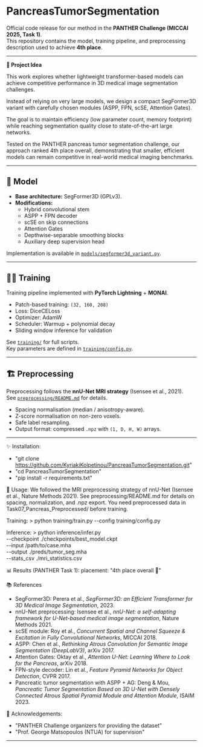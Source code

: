 # PancreasTumorSegmentation

Official code release for our method in the **PANTHER Challenge (MICCAI 2025, Task 1)**.  
This repository contains the model, training pipeline, and preprocessing description used to achieve **4th place**.

---

**🧠 Project Idea**

This work explores whether lightweight transformer-based models can achieve competitive performance in 3D medical image segmentation challenges.

Instead of relying on very large models, we design a compact SegFormer3D variant with carefully chosen modules (ASPP, FPN, scSE, Attention Gates).

The goal is to maintain efficiency (low parameter count, memory footprint) while reaching segmentation quality close to state-of-the-art large networks.

Tested on the PANTHER pancreas tumor segmentation challenge, our approach ranked 4th place overall, demonstrating that smaller, efficient models can remain competitive in real-world medical imaging benchmarks.

---
## 🔬 Model

- **Base architecture:** SegFormer3D (GPLv3).  
- **Modifications:**  
  - Hybrid convolutional stem  
  - ASPP + FPN decoder  
  - scSE on skip connections  
  - Attention Gates  
  - Depthwise-separable smoothing blocks  
  - Auxiliary deep supervision head  

Implementation is available in [`models/segformer3d_variant.py`](models/segformer3d_variant.py).

---

## 🧑‍💻 Training

Training pipeline implemented with **PyTorch Lightning** + **MONAI**.

- Patch-based training: `(32, 160, 208)`  
- Loss: DiceCELoss  
- Optimizer: AdamW  
- Scheduler: Warmup + polynomial decay  
- Sliding window inference for validation  

See [`training/`](training/) for full scripts.  
Key parameters are defined in [`training/config.py`](training/config.py).

---

## 🏗 Preprocessing

Preprocessing follows the **nnU-Net MRI strategy** (Isensee et al., 2021).  
See [`preprocessing/README.md`](preprocessing/README.md) for details.  
- Spacing normalisation (median / anisotropy-aware).  
- Z-score normalisation on non-zero voxels.  
- Safe label resampling.  
- Output format: compressed `.npz` with `(1, D, H, W)` arrays.

---

✨ Installation:
  - "git clone https://github.com/KyriakiKolpetinou/PancreasTumorSegmentation.git"
  - "cd PancreasTumorSegmentation"
  - "pip install -r requirements.txt"

🚀 Usage:
  We followed the MRI preprocessing strategy of nnU-Net (Isensee et al., Nature Methods 2021).
  See preprocessing/README.md for details on spacing, normalization, and .npz export.
  You need preprocessed data in Task07_Pancreas_Preprocessed/ before training.
  
  Training: >
    python training/train.py --config training/config.py
    
  Inference: >
    python inference/infer.py \
    --checkpoint ./checkpoints/best_model.ckpt \
    --input /path/to/case.mha \
    --output ./preds/tumor_seg.mha \
    --stats_csv ./mri_statistics.csv

📊 Results (PANTHER Task 1):
  placement: "4th place overall 🏅"

📚 References

- SegFormer3D: Perera et al., *SegFormer3D: an Efficient Transformer for 3D Medical Image Segmentation*, 2023.  
- nnU-Net preprocessing: Isensee et al., *nnU-Net: a self-adapting framework for U-Net-based medical image segmentation*, Nature Methods 2021.  
- scSE module: Roy et al., *Concurrent Spatial and Channel Squeeze & Excitation in Fully Convolutional Networks*, MICCAI 2018.  
- ASPP: Chen et al., *Rethinking Atrous Convolution for Semantic Image Segmentation (DeepLabV3)*, arXiv 2017.  
- Attention Gates: Oktay et al., *Attention U-Net: Learning Where to Look for the Pancreas*, arXiv 2018.  
- FPN-style decoder: Lin et al., *Feature Pyramid Networks for Object Detection*, CVPR 2017.  
- Pancreatic tumor segmentation with ASPP + AG: Deng & Mou, *Pancreatic Tumor Segmentation Based on 3D U-Net with Densely Connected Atrous Spatial Pyramid Module and Attention Module*, ISAIM 2023.  


🙏 Acknowledgements:
  - "PANTHER Challenge organizers for providing the dataset"
  - "Prof. George Matsopoulos (NTUA) for supervision"
---
